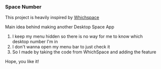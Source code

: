 ### Space Number

This project is heavily inspired by [Whichspace](https://github.com/gechr/WhichSpace) <br/>

Main idea behind making another Desktop Space App
1. I keep my menu hidden so there is no way for me to know which desktop number I'm in
2. I don't wanna open my menu bar to just check it
3. So I made by taking the code from WhichSpace and adding the feature

Hope, you like it!


